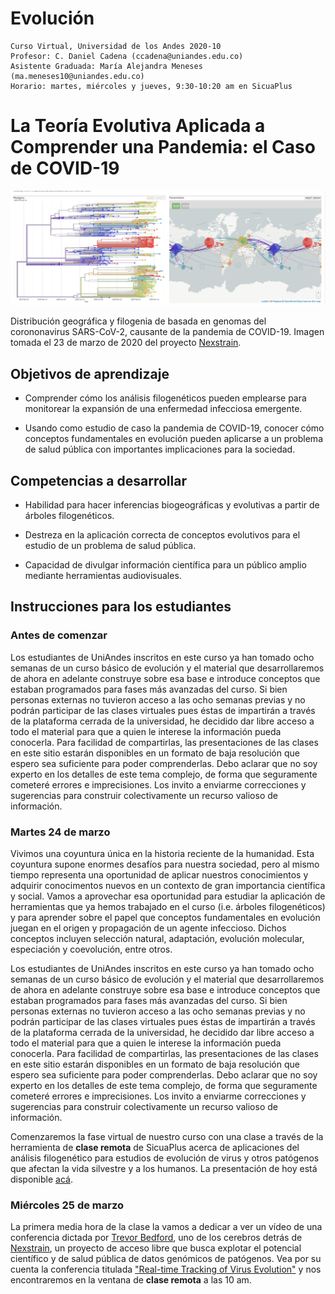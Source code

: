# Evolución 
    
    Curso Virtual, Universidad de los Andes 2020-10
    Profesor: C. Daniel Cadena (ccadena@uniandes.edu.co)
    Asistente Graduada: María Alejandra Meneses (ma.meneses10@uniandes.edu.co)    
    Horario: martes, miércoles y jueves, 9:30-10:20 am en SicuaPlus
       
# La Teoría Evolutiva Aplicada a Comprender una Pandemia: el Caso de COVID-19

![](nextstrain.png)

Distribución geográfica y filogenia de basada en genomas del corononavirus SARS-CoV-2, causante de la pandemia de COVID-19. Imagen tomada el 23 de marzo de 2020 del proyecto [Nexstrain](https://nextstrain.org/).
    
## Objetivos de aprendizaje

-	Comprender cómo los análisis filogenéticos pueden emplearse para monitorear la expansión de una enfermedad infecciosa emergente.

-	Usando como estudio de caso la pandemia de COVID-19, conocer cómo conceptos fundamentales en evolución pueden aplicarse a un problema de salud pública con importantes implicaciones para la sociedad.

## Competencias a desarrollar

-	Habilidad para hacer inferencias biogeográficas y evolutivas a partir de árboles filogenéticos.

-	Destreza en la aplicación correcta de conceptos evolutivos para el estudio de un problema de salud pública.

-	Capacidad de divulgar información científica para un público amplio mediante herramientas audiovisuales.

## Instrucciones para los estudiantes

### Antes de comenzar

Los estudiantes de UniAndes inscritos en este curso ya han tomado ocho semanas de un curso básico de evolución y el material que desarrollaremos de ahora en adelante construye sobre esa base e introduce conceptos que estaban programados para fases más avanzadas del curso. Si bien personas externas no tuvieron acceso a las ocho semanas previas y no podrán participar de las clases virtuales pues éstas de impartirán a través de la plataforma cerrada de la universidad, he decidido dar libre acceso a todo el material para que a quien le interese la información pueda conocerla. Para facilidad de compartirlas, las presentaciones de las clases en este sitio estarán disponibles en un formato de baja resolución que espero sea suficiente para poder comprenderlas. Debo aclarar que no soy experto en los detalles de este tema complejo, de forma que seguramente cometeré errores e imprecisiones. Los invito a enviarme correcciones y sugerencias para construir colectivamente un recurso valioso de información.

### Martes 24 de marzo

Vivimos una coyuntura única en la historia reciente de la humanidad. Esta coyuntura supone enormes desafíos para nuestra sociedad, pero al mismo tiempo representa una oportunidad de aplicar nuestros conocimientos y adquirir conocimentos nuevos en un contexto de gran importancia científica y social. Vamos a aprovechar esa oportunidad para estudiar la aplicación de herramientas que ya hemos trabajado en el curso (i.e. árboles filogenéticos) y para aprender sobre el papel que conceptos fundamentales en evolución juegan en el origen y propagación de un agente infeccioso. Dichos conceptos incluyen selección natural, adaptación, evolución molecular, especiación y coevolución, entre otros.

Los estudiantes de UniAndes inscritos en este curso ya han tomado ocho semanas de un curso básico de evolución y el material que desarrollaremos de ahora en adelante construye sobre esa base e introduce conceptos que estaban programados para fases más avanzadas del curso. Si bien personas externas no tuvieron acceso a las ocho semanas previas y no podrán participar de las clases virtuales pues éstas de impartirán a través de la plataforma cerrada de la universidad, he decidido dar libre acceso a todo el material para que a quien le interese la información pueda conocerla. Para facilidad de compartirlas, las presentaciones de las clases en este sitio estarán disponibles en un formato de baja resolución que espero sea suficiente para poder comprenderlas. Debo aclarar que no soy experto en los detalles de este tema complejo, de forma que seguramente cometeré errores e imprecisiones. Los invito a enviarme correcciones y sugerencias para construir colectivamente un recurso valioso de información.

Comenzaremos la fase virtual de nuestro curso con una clase a través de la herramienta de **clase remota** de SicuaPlus acerca de aplicaciones del análisis filogenético para estudios de evolución de virus y otros patógenos que afectan la vida silvestre y a los humanos. La presentación de hoy está disponible [acá](https://github.com/cdanielcadena/evolucion/blob/master/clase1_git.pdf).

### Miércoles 25 de marzo

La primera media hora de la clase la vamos a dedicar a ver un vídeo de una conferencia dictada por [Trevor Bedford](https://twitter.com/trvrb), uno de los cerebros detrás de [Nexstrain](https://nextstrain.org/), un proyecto de acceso libre que busca explotar el potencial científico y de salud pública de datos genómicos de patógenos. Vea por su cuenta la conferencia titulada ["Real-time Tracking of Virus Evolution"](https://youtu.be/Ok2iZ9-cUlk) y nos encontraremos en la ventana de **clase remota** a las 10 am.
